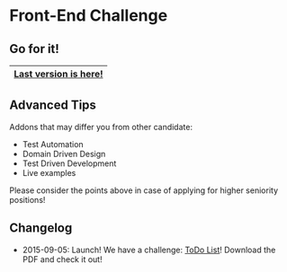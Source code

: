 # Front-End Challenge

## Go for it!

| [Last version is here!](challenges/1-ToDoList/) |
|:---:|

## Advanced Tips

Addons that may differ you from other candidate:
- Test Automation
- Domain Driven Design
- Test Driven Development
- Live examples

Please consider the points above in case of applying for higher seniority positions!

## Changelog

- 2015-09-05: Launch! We have a challenge: [ToDo List](challenges/1-ToDoList)! Download the PDF and check it out!
